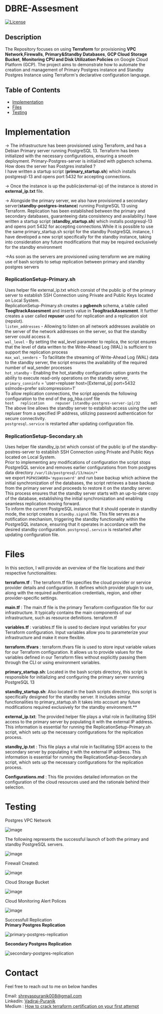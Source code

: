 # DBRE-Assesment

[![License](https://img.shields.io/badge/License-MIT-blue.svg)](https://opensource.org/licenses/MIT)

## Description
The Repository focuses on using **Terraform** for provisioning **VPC Network**,**Firewalls**, **Primary&Standby Databases**, **GCP Cloud Storage Bucket**, **Monitoring CPU and Disk Utilization Policies** on Google Cloud Platform (GCP). The project aims to demonstrate how to automate the creation and management of Primary Postgres instance and Standby Postgres Instance using Terraform's declarative configuration language.

## Table of Contents
- [Implementation](#implementation)
- [Files](#files)
- [Testing](#testing)

# Implementation
-> The infrastructure has been provisioned using Terraform, and has a Debian Primary server running PostgreSQL 13. 
Terraform has been initialized with the necessary configurations, ensuring a smooth deployment. Primary-Postgres-server is initialized with pgbench schema.<br>
How does the server has Postgres installed ? <br>
I have written a startup script (**primary_startup.sh**) which installs postgresql-13 and opens port 5432 for accepting connections. <br>

-> Once the instance is up the public(external-ip) of the instance is stored in **external_ip.txt** file.<br>

-> Alongside the primary server, we also have provisioned a secondary server(**standby-postgres-instance**) running PostgreSQL 13 using Terraform. Replication has been established between the primary and secondary databases, guaranteeing data consistency and availability.I have written a startup script (**standby_startup.sh**) which installs postgresql-13 and opens port 5432 for accepting connections.While it is possible to use the same primary_startup.sh script for the standby PostgreSQL instance, I have developed a new script specifically for the standby instance, taking into consideration any future modifications that may be required exclusively for the standby environment<br>

->As soon as the servers are provisioned using terraform we are making use of bash scripts to setup replication between primary and standby postgres servers<br>

### **ReplicationSetup-Primary.sh** <br>
Uses helper file external_ip.txt which consist of the public ip of the primary server to establish SSH Connection using Private and Public Keys located on Local System.<br>
ReplicationSetup-Primary.sh creates a **pgbench** schema, a table called **ToogltrackAssesment** and inserts value in **ToogltrackAssesment**. It further creates a user called **repuser** used for replication and a replication slot (repslot).<br>
`listen_addresses` - Allowing to listen on all network addresses available on the server of the network addresses on the server, so that the standby server could access it.<br>
`wal_level` - By setting the wal_level parameter to replica, the script ensures that the level of data written to the Write-Ahead Log (WAL) is sufficient to support the replication process<br>
`max_wal_senders` - To facilitate the streaming of Write-Ahead Log (WAL) data to the standby server, the script ensures the availability of the required number of wal_sender processes<br>
`hot_standby` - Enabling the hot_standby configuration option grants the ability to execute read-only operations on the standby server, 
`primary_conninfo` = 'user=repluser host=[External_ip] port=5432 sslmode=prefer sslcompression=1' <br>
To allow replication connections, the script appends the following configuration to the end of the pg_hba.conf file<br>
`host	replication		repuser	[standby-postgres-server-ip]/32		md5`<br>
The above line allows the standby server to establish access using the user repluser from a specified IP address, utilizing password authentication for secure connectivity.<br>
`postgresql.service` is restarted after updating configuration file.

### **ReplicationSetup-Secondary.sh** <br>
Uses helper file standby_ip.txt which consist of the public ip of the standby-postres-server to establish SSH Connection using Private and Public Keys located on Local System.<br>
Prior to implementing any modifications of configuration the script stops PostgreSQL service and removes earlier configurations from from postgres data directory `/var/lib/postgresql/13/main/*`<br>
we export `PGPASSWORD='mypassword'` and run base backup which achieve the initial synchronization of the databases, the script retrieves a base backup from the primary server and proceeds to restore it on the standby server. This process ensures that the standby server starts with an up-to-date copy of the database, establishing the initial synchronization and enabling seamless replication moving forward.<br>
To inform the current PostgreSQL instance that it should operate in standby mode, the script creates a `standby.signal` file. This file serves as a notification mechanism, triggering the standby functionality within the PostgreSQL instance, ensuring that it operates in accordance with the desired standby configuration.
`postgresql.service` is restarted after updating configuration file.


# Files
In this section, I will provide an overview of the file locations and their respective functionalities:<br>

**terraform.tf** : The terraform.tf file specifies the cloud provider or service provider details and configuration. It defines which provider plugin to use, along with the required authentication credentials, region, and other provider-specific settings.<br>

**main.tf** : The main.tf file is the primary Terraform configuration file for our infrastructure. It typically contains the main components of our infrastructure, such as resource definitions.
terraform.tf

**variables.tf** : variables.tf file is used to declare input variables for your Terraform configuration. Input variables allow you to parameterize your infrastructure and make it more flexible.

**terraform.tfvars** : terraform.tfvars file is used to store input variable values for our Terraform configuration. It allows us to provide values for the variables defined in our Terraform files without explicitly passing them through the CLI or using environment variables.

**primary_startup.sh**: Located in the bash scripts directory, this script is responsible for initializing and configuring the primary server running PostgreSQL 13<br>

**standby_startup.sh**: Also located in the bash scripts directory, this script is specifically designed for the standby server. It includes similar functionalities to primary_startup.sh It takes into account any future modifications required exclusively for the standby environment.**

**external_ip.txt**: The provided helper file plays a vital role in facilitating SSH access to the primary server by populating it with the external IP address. This information is essential for running the ReplicationSetup-Primary.sh script, which sets up the necessary configurations for the replication process.<br>

**standby_ip.txt** : This file plays a vital role in facilitating SSH access to the secondary server by populating it with the external IP address. This information is essential for running the ReplicationSetup-Secondary.sh script, which sets up the necessary configurations for the replication process.<br>

**Configurations.md** : This file provides detailed information on the configuration of the cloud resources used and the rationale behind their selection.<br>


# Testing
Postgres VPC Network<br>

![image](https://github.com/Vadiraj-Puranik/DBRE-Assesment/assets/113619300/2f68b55b-1dc2-4ca3-a978-f96899397c1b)

The following represents the successful launch of both the primary and standby PostgreSQL servers.<br>

![image](https://github.com/Vadiraj-Puranik/DBRE-Assesment/assets/113619300/c74b34f8-ebdd-472c-96ba-555232d7ad8f)

Firewall Created:<br>

![image](https://github.com/Vadiraj-Puranik/DBRE-Assesment/assets/113619300/ec401a1f-8335-4ced-ba48-4525a881b49b)


Cloud Storage Bucket<br>

![image](https://github.com/Vadiraj-Puranik/DBRE-Assesment/assets/113619300/04eab858-34bf-41a8-a143-1ef5e7a36f50)

Cloud Monitoring Alert Polices<br>

![image](https://github.com/Vadiraj-Puranik/DBRE-Assesment/assets/113619300/23e79fdc-f0da-4a1e-ae65-8e213be3949d)

Successfull Replication <br>
**Primary Postgres Replication**

![primary-postgres-replication](https://github.com/Vadiraj-Puranik/DBRE-Assesment/assets/113619300/c3cad6bb-522c-40a3-a8ef-cf5746cce55f)

**Secondary Postgres Replication**

![secondary-postgres-replication](https://github.com/Vadiraj-Puranik/DBRE-Assesment/assets/113619300/cc3d57b3-8656-4051-9f60-f192a0ac9868)

# Contact
Feel free to reach out to me on below handles<br>

Email: shreyaspuranik008@gmail.com <br>
LinkedIn: [Vadiraj-Puranik](https://www.linkedin.com/in/vadiraj-puranik-4518a4165) <br>
Medium : [How to crack terraform certification on your first attempt](https://medium.com/@vadiraj.puranik/secrets-unveiled-how-to-ace-the-terraform-certification-exam-on-your-first-attempt-cb7622c45da1)



